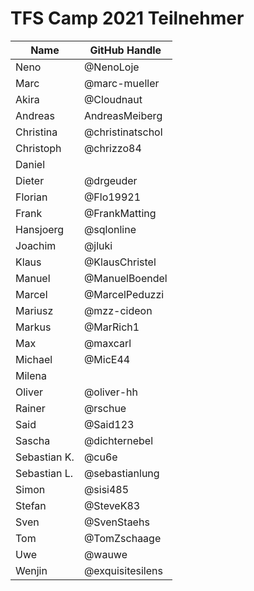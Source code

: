 # TFS Camp 2021 Teilnehmer


|     Name     |  GitHub Handle   |
| ------------ | ---------------- |
| Neno         | @NenoLoje        |
| Marc         | @marc-mueller    |
| Akira        | @Cloudnaut       |
| Andreas      | AndreasMeiberg   |
| Christina    | @christinatschol |
| Christoph    | @chrizzo84       |
| Daniel       |                  |
| Dieter       | @drgeuder        |
| Florian      | @Flo19921        |
| Frank        | @FrankMatting    |
| Hansjoerg    | @sqlonline       |
| Joachim      | @jluki           |
| Klaus        | @KlausChristel   |
| Manuel       | @ManuelBoendel   |
| Marcel       | @MarcelPeduzzi   |
| Mariusz      | @mzz-cideon      |
| Markus       | @MarRich1        |
| Max          | @maxcarl         |
| Michael      | @MicE44          |
| Milena       |                  |
| Oliver       | @oliver-hh       |
| Rainer       | @rschue          |
| Said         | @Said123         |
| Sascha       | @dichternebel    |
| Sebastian K. | @cu6e            |
| Sebastian L. | @sebastianlung   |
| Simon        | @sisi485         |
| Stefan       | @SteveK83        |
| Sven         | @SvenStaehs      |
| Tom          | @TomZschaage     |
| Uwe          | @wauwe           |
| Wenjin       | @exquisitesilens |

